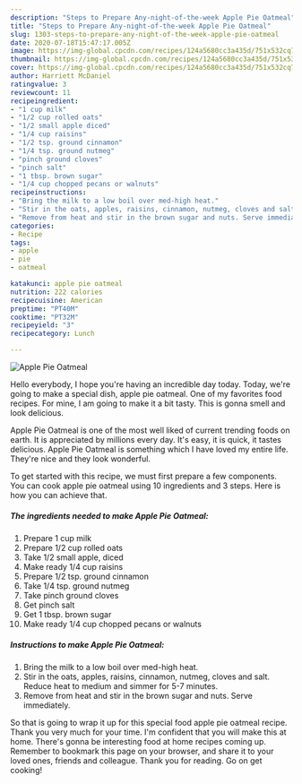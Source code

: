 ```yaml
---
description: "Steps to Prepare Any-night-of-the-week Apple Pie Oatmeal"
title: "Steps to Prepare Any-night-of-the-week Apple Pie Oatmeal"
slug: 1303-steps-to-prepare-any-night-of-the-week-apple-pie-oatmeal
date: 2020-07-18T15:47:17.005Z
image: https://img-global.cpcdn.com/recipes/124a5680cc3a435d/751x532cq70/apple-pie-oatmeal-recipe-main-photo.jpg
thumbnail: https://img-global.cpcdn.com/recipes/124a5680cc3a435d/751x532cq70/apple-pie-oatmeal-recipe-main-photo.jpg
cover: https://img-global.cpcdn.com/recipes/124a5680cc3a435d/751x532cq70/apple-pie-oatmeal-recipe-main-photo.jpg
author: Harriett McDaniel
ratingvalue: 3
reviewcount: 11
recipeingredient:
- "1 cup milk"
- "1/2 cup rolled oats"
- "1/2 small apple diced"
- "1/4 cup raisins"
- "1/2 tsp. ground cinnamon"
- "1/4 tsp. ground nutmeg"
- "pinch ground cloves"
- "pinch salt"
- "1 tbsp. brown sugar"
- "1/4 cup chopped pecans or walnuts"
recipeinstructions:
- "Bring the milk to a low boil over med-high heat."
- "Stir in the oats, apples, raisins, cinnamon, nutmeg, cloves and salt. Reduce heat to medium and simmer for 5-7 minutes."
- "Remove from heat and stir in the brown sugar and nuts. Serve immediately."
categories:
- Recipe
tags:
- apple
- pie
- oatmeal

katakunci: apple pie oatmeal 
nutrition: 222 calories
recipecuisine: American
preptime: "PT40M"
cooktime: "PT32M"
recipeyield: "3"
recipecategory: Lunch

---
```



![Apple Pie Oatmeal](https://img-global.cpcdn.com/recipes/124a5680cc3a435d/751x532cq70/apple-pie-oatmeal-recipe-main-photo.jpg)

Hello everybody, I hope you're having an incredible day today. Today, we're going to make a special dish, apple pie oatmeal. One of my favorites food recipes. For mine, I am going to make it a bit tasty. This is gonna smell and look delicious.



Apple Pie Oatmeal is one of the most well liked of current trending foods on earth. It is appreciated by millions every day. It's easy, it is quick, it tastes delicious. Apple Pie Oatmeal is something which I have loved my entire life. They're nice and they look wonderful.


To get started with this recipe, we must first prepare a few components. You can cook apple pie oatmeal using 10 ingredients and 3 steps. Here is how you can achieve that.

<!--inarticleads1-->

##### The ingredients needed to make Apple Pie Oatmeal:

1. Prepare 1 cup milk
1. Prepare 1/2 cup rolled oats
1. Take 1/2 small apple, diced
1. Make ready 1/4 cup raisins
1. Prepare 1/2 tsp. ground cinnamon
1. Take 1/4 tsp. ground nutmeg
1. Take pinch ground cloves
1. Get pinch salt
1. Get 1 tbsp. brown sugar
1. Make ready 1/4 cup chopped pecans or walnuts




<!--inarticleads2-->

##### Instructions to make Apple Pie Oatmeal:

1. Bring the milk to a low boil over med-high heat.
1. Stir in the oats, apples, raisins, cinnamon, nutmeg, cloves and salt. Reduce heat to medium and simmer for 5-7 minutes.
1. Remove from heat and stir in the brown sugar and nuts. Serve immediately.




So that is going to wrap it up for this special food apple pie oatmeal recipe. Thank you very much for your time. I'm confident that you will make this at home. There's gonna be interesting food at home recipes coming up. Remember to bookmark this page on your browser, and share it to your loved ones, friends and colleague. Thank you for reading. Go on get cooking!
